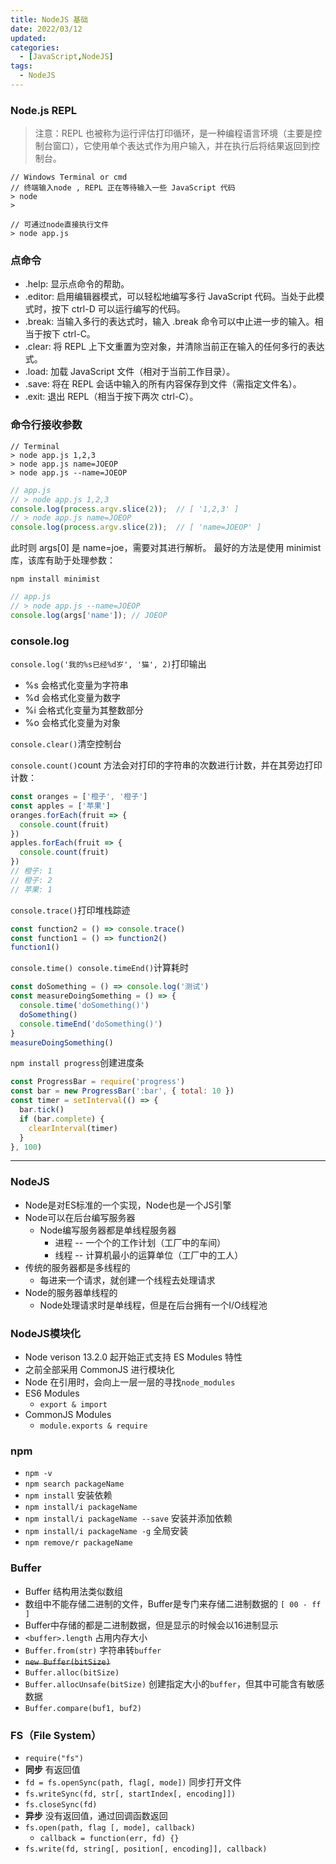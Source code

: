 ```yaml
---
title: NodeJS 基础
date: 2022/03/12
updated: 
categories:
  - [JavaScript,NodeJS]
tags: 
  - NodeJS
---
```


### Node.js REPL

> 注意：REPL 也被称为运行评估打印循环，是一种编程语言环境（主要是控制台窗口），它使用单个表达式作为用户输入，并在执行后将结果返回到控制台。

```
// Windows Terminal or cmd
// 终端输入node , REPL 正在等待输入一些 JavaScript 代码
> node
>

// 可通过node直接执行文件
> node app.js 
```

### 点命令

- .help: 显示点命令的帮助。
- .editor: 启用编辑器模式，可以轻松地编写多行 JavaScript 代码。当处于此模式时，按下 ctrl-D 可以运行编写的代码。
- .break: 当输入多行的表达式时，输入 .break 命令可以中止进一步的输入。相当于按下 ctrl-C。
- .clear: 将 REPL 上下文重置为空对象，并清除当前正在输入的任何多行的表达式。
- .load: 加载 JavaScript 文件（相对于当前工作目录）。
- .save: 将在 REPL 会话中输入的所有内容保存到文件（需指定文件名）。
- .exit: 退出 REPL（相当于按下两次 ctrl-C）。

### 命令行接收参数

```
// Terminal
> node app.js 1,2,3
> node app.js name=JOEOP
> node app.js --name=JOEOP
```

```javascript
// app.js
// > node app.js 1,2,3
console.log(process.argv.slice(2));  // [ '1,2,3' ]
// > node app.js name=JOEOP
console.log(process.argv.slice(2));  // [ 'name=JOEOP' ]
```

此时则 args[0] 是 name=joe，需要对其进行解析。 最好的方法是使用 minimist 库，该库有助于处理参数：

`npm install minimist`

```javascript
// app.js
// > node app.js --name=JOEOP
console.log(args['name']); // JOEOP
```

### console.log

`console.log('我的%s已经%d岁', '猫', 2)`打印输出

- %s 会格式化变量为字符串
- %d 会格式化变量为数字
- %i 会格式化变量为其整数部分
- %o 会格式化变量为对象

`console.clear()`清空控制台

`console.count()`count 方法会对打印的字符串的次数进行计数，并在其旁边打印计数：

```javascript
const oranges = ['橙子', '橙子']
const apples = ['苹果']
oranges.forEach(fruit => {
  console.count(fruit)
})
apples.forEach(fruit => {
  console.count(fruit)
})
// 橙子: 1
// 橙子: 2
// 苹果: 1
```

`console.trace()`打印堆栈踪迹

```javascript
const function2 = () => console.trace()
const function1 = () => function2()
function1()
```

`console.time() console.timeEnd()`计算耗时

```javascript
const doSomething = () => console.log('测试')
const measureDoingSomething = () => {
  console.time('doSomething()')
  doSomething()
  console.timeEnd('doSomething()')
}
measureDoingSomething()
```

`npm install progress`创建进度条

```javascript
const ProgressBar = require('progress')
const bar = new ProgressBar(':bar', { total: 10 })
const timer = setInterval(() => {
  bar.tick()
  if (bar.complete) {
    clearInterval(timer)
  }
}, 100)
```

***

### NodeJS

- Node是对ES标准的一个实现，Node也是一个JS引擎
- Node可以在后台编写服务器
  - Node编写服务器都是单线程服务器
    - 进程 -- 一个个的工作计划（工厂中的车间）
    - 线程 -- 计算机最小的运算单位（工厂中的工人）
- 传统的服务器都是多线程的
  - 每进来一个请求，就创建一个线程去处理请求
- Node的服务器单线程的
  - Node处理请求时是单线程，但是在后台拥有一个I/O线程池

### NodeJS模块化

- Node verison 13.2.0 起开始正式支持 ES Modules 特性
- 之前全部采用 CommonJS 进行模块化
- Node 在引用时，会向上一层一层的寻找`node_modules`
- ES6 Modules
  - `export & import`
- CommonJS Modules
  - `module.exports & require`

### npm

- `npm -v`
- `npm search packageName`
- `npm install` 安装依赖
- `npm install/i packageName`
- `npm install/i packageName --save` 安装并添加依赖
- `npm install/i packageName -g` 全局安装
- `npm remove/r packageName`

### Buffer

- Buffer 结构用法类似数组
- 数组中不能存储二进制的文件，Buffer是专门来存储二进制数据的 `[ 00 - ff ]`
- Buffer中存储的都是二进制数据，但是显示的时候会以16进制显示
- `<buffer>.length` 占用内存大小
- `Buffer.from(str)` 字符串转`buffer`
- ~~`new Buffer(bitSize)`~~
- `Buffer.alloc(bitSize)`
- `Buffer.allocUnsafe(bitSize)` 创建指定大小的`buffer`，但其中可能含有敏感数据
- `Buffer.compare(buf1, buf2)`

### FS（File System）

- `require("fs")`
- **同步** 有返回值
- `fd = fs.openSync(path, flag[, mode])` 同步打开文件 
- `fs.writeSync(fd, str[, startIndex[, encoding]])`
- `fs.closeSync(fd)`
- **异步** 没有返回值，通过回调函数返回
- `fs.open(path, flag [, mode], callback)`
  - `callback = function(err, fd) {}` 
- `fs.write(fd, string[, position[, encoding]], callback)`